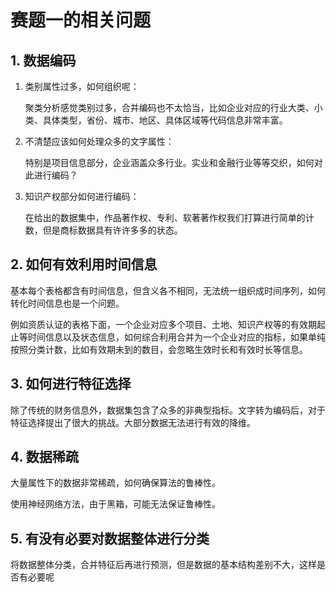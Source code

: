 # 赛题一的相关问题

## 1. 数据编码

1. 类别属性过多，如何组织呢：

   聚类分析感觉类别过多，合并编码也不太恰当，比如企业对应的行业大类、小类、具体类型，省份、城市、地区、具体区域等代码信息非常丰富。

2. 不清楚应该如何处理众多的文字属性：

   特别是项目信息部分，企业涵盖众多行业。实业和金融行业等等交织，如何对此进行编码？

3. 知识产权部分如何进行编码：

   在给出的数据集中，作品著作权、专利、软著著作权我们打算进行简单的计数，但是商标数据具有许许多多的状态。

## 2. 如何有效利用时间信息

基本每个表格都含有时间信息，但含义各不相同，无法统一组织成时间序列，如何转化时间信息也是一个问题。

例如资质认证的表格下面，一个企业对应多个项目、土地、知识产权等的有效期起止等时间信息以及状态信息，如何综合利用合并为一个企业对应的指标，如果单纯按照分类计数，比如有效期未到的数目，会忽略生效时长和有效时长等信息。

## 3. 如何进行特征选择

除了传统的财务信息外，数据集包含了众多的非典型指标。文字转为编码后，对于特征选择提出了很大的挑战。大部分数据无法进行有效的降维。

## 4. 数据稀疏

大量属性下的数据非常稀疏，如何确保算法的鲁棒性。

使用神经网络方法，由于黑箱，可能无法保证鲁棒性。

## 5. 有没有必要对数据整体进行分类

将数据整体分类，合并特征后再进行预测，但是数据的基本结构差别不大，这样是否有必要呢